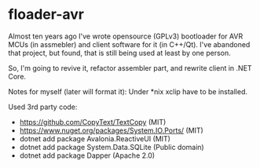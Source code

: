 # floader-avr
Almost ten years ago I've wrote opensource (GPLv3) bootloader for AVR MCUs (in assmebler) and client software for it (in C++/Qt). I've abandoned that project, but found, that is still being used at least by one person.

So, I'm going to revive it, refactor assembler part, and rewrite client in .NET Core.

Notes for myself (later will format it):
Under *nix xclip have to be installed.

Used 3rd party code:
- https://github.com/CopyText/TextCopy (MIT)
- https://www.nuget.org/packages/System.IO.Ports/ (MIT)
- dotnet add package Avalonia.ReactiveUI (MIT)
- dotnet add package System.Data.SQLite (Public domain)
- dotnet add package Dapper (Apache 2.0)
